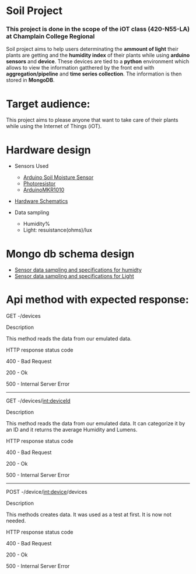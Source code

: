 # Soil Project
### This project is done in the scope of the iOT class (420-N55-LA) at Champlain College Regional 

Soil project aims to help users determinating the **ammount of light** their plants are getting and the **humidity index** of their plants while using **arduino sensors** and **device**. These devices are tied to a **python** environment which allows to view the information gatthered by the front end with **aggregation/pipeline** and **time series collection**. The information is then stored in **MongoDB**.

# Target audience: 

This project aims to please anyone that want to take care of their plants while using the Internet of Things (iOT). 

# Hardware design 

  - Sensors Used
      - [Arduino Soil Moisture Sensor](https://m.media-amazon.com/images/I/51viGBnJOhL._AC_.jpg)
      - [Photoresistor](https://en.wikipedia.org/wiki/File:LDR_1480405_6_7_HDR_Enhancer_1.jpg)
      - [ArduinoMKR1010](https://docs.arduino.cc/static/df779d958c386826c73e149e42e28918/image.svg)


      
  - [Hardware Schematics](https://user-images.githubusercontent.com/83074897/208696296-8e76aa25-d190-4d38-9ced-4eff7b94b525.png)
  - Data sampling 
    - Humidity%
    - Light: resuistance(ohms)/lux


# Mongo db schema design 
  - [Sensor data sampling and specifications for humidty](https://user-images.githubusercontent.com/83074897/208696590-4d9b1339-91c2-4ae4-9613-356ba2b938d7.png)
  - [Sensor data sampling and specifications for Light](https://user-images.githubusercontent.com/83074897/208696765-c87451fb-7474-436f-b79e-d474f785d547.png)


# Api method with expected response: 

GET -/devices

Description 

This method reads the data from our emulated data. 

HTTP response status code

400 - Bad Request

200 - Ok

500 - Internal Server Error

------------------------------------------------------

GET -/devices/<int:deviceId>

Description 

This method reads the data from our emulated data. It can categorize it by an ID and it returns the average Humidity and Lumens. 

HTTP response status code

400 - Bad Request

200 - Ok

500 - Internal Server Error

------------------------------------------------------

 
POST -/device/<int:device>/devices

Description

This methods creates data. It was used as a test at first. It is now not needed.

HTTP response status code

400 - Bad Request

200 - Ok

500 - Internal Server Error















